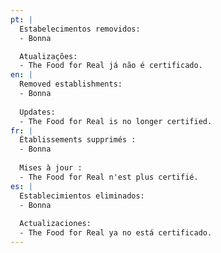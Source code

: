 ```yaml
---
pt: |
  Estabelecimentos removidos:
  - Bonna

  Atualizações:
  - The Food for Real já não é certificado.
en: |
  Removed establishments:
  - Bonna
  
  Updates:
  - The Food for Real is no longer certified.
fr: |
  Établissements supprimés :
  - Bonna
  
  Mises à jour :
  - The Food for Real n'est plus certifié.
es: |
  Establecimientos eliminados:
  - Bonna
  
  Actualizaciones:
  - The Food for Real ya no está certificado.
---
```

